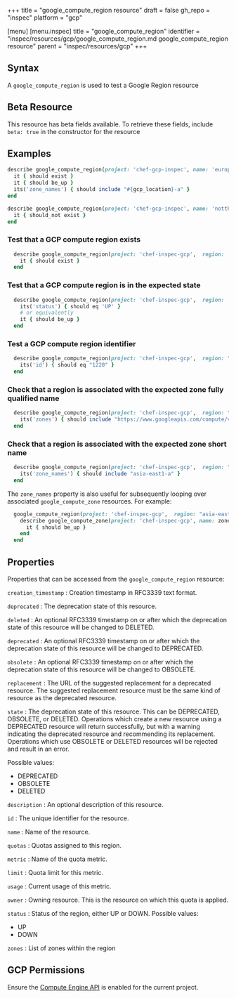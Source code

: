 +++
title = "google_compute_region resource"
draft = false
gh_repo = "inspec"
platform = "gcp"

[menu]
  [menu.inspec]
    title = "google_compute_region"
    identifier = "inspec/resources/gcp/google_compute_region.md google_compute_region resource"
    parent = "inspec/resources/gcp"
+++

## Syntax

A `google_compute_region` is used to test a Google Region resource

## Beta Resource

This resource has beta fields available. To retrieve these fields, include `beta: true` in the constructor for the resource

## Examples

```ruby
describe google_compute_region(project: 'chef-gcp-inspec', name: 'europe-west2') do
  it { should exist }
  it { should be_up }
  its('zone_names') { should include "#{gcp_location}-a" }
end

describe google_compute_region(project: 'chef-gcp-inspec', name: 'notthere') do
  it { should_not exist }
end
```

### Test that a GCP compute region exists

```ruby
  describe google_compute_region(project: 'chef-inspec-gcp',  region: 'europe-west2') do
    it { should exist }
  end
```

### Test that a GCP compute region is in the expected state

```ruby
  describe google_compute_region(project: 'chef-inspec-gcp',  region: 'europe-west2') do
    its('status') { should eq 'UP' }
    # or equivalently
    it { should be_up }
  end
```

### Test a GCP compute region identifier

```ruby
  describe google_compute_region(project: 'chef-inspec-gcp',  region: "asia-east1") do
    its('id') { should eq "1220" }
  end
```

### Check that a region is associated with the expected zone fully qualified name

```ruby
  describe google_compute_region(project: 'chef-inspec-gcp',  region: "asia-east1") do
    its('zones') { should include "https://www.googleapis.com/compute/v1/projects/spaterson-project/zones/asia-east1-a" }
  end
```

### Check that a region is associated with the expected zone short name

```ruby
  describe google_compute_region(project: 'chef-inspec-gcp',  region: "asia-east1") do
    its('zone_names') { should include "asia-east1-a" }
  end
```

The `zone_names` property is also useful for subsequently looping over associated `google_compute_zone` resources. For example:

```ruby
  google_compute_region(project: 'chef-inspec-gcp',  region: "asia-east1").zone_names.each do |zone_name|
    describe google_compute_zone(project: 'chef-inspec-gcp', name: zone_name) do
      it { should be_up }
    end
  end

```

## Properties

Properties that can be accessed from the `google_compute_region` resource:

`creation_timestamp`
: Creation timestamp in RFC3339 text format.

`deprecated`
: The deprecation state of this resource.

`deleted`
: An optional RFC3339 timestamp on or after which the deprecation state of this resource will be changed to DELETED.

`deprecated`
: An optional RFC3339 timestamp on or after which the deprecation state of this resource will be changed to DEPRECATED.

`obsolete`
: An optional RFC3339 timestamp on or after which the deprecation state of this resource will be changed to OBSOLETE.

`replacement`
: The URL of the suggested replacement for a deprecated resource. The suggested replacement resource must be the same kind of resource as the deprecated resource.

`state`
: The deprecation state of this resource. This can be DEPRECATED, OBSOLETE, or DELETED. Operations which create a new resource using a DEPRECATED resource will return successfully, but with a warning indicating the deprecated resource and recommending its replacement. Operations which use OBSOLETE or DELETED resources will be rejected and result in an error.

  Possible values:

  - DEPRECATED
  - OBSOLETE
  - DELETED

`description`
: An optional description of this resource.

`id`
: The unique identifier for the resource.

`name`
: Name of the resource.

`quotas`
: Quotas assigned to this region.

`metric`
: Name of the quota metric.

`limit`
: Quota limit for this metric.

`usage`
: Current usage of this metric.

`owner`
: Owning resource. This is the resource on which this quota is applied.

`status`
: Status of the region, either UP or DOWN.
Possible values:

- UP
- DOWN

`zones`
: List of zones within the region

## GCP Permissions

Ensure the [Compute Engine API](https://console.cloud.google.com/apis/library/compute.googleapis.com/) is enabled for the current project.
